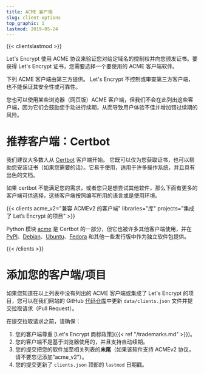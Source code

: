 ```yaml
---
title: ACME 客户端
slug: client-options
top_graphic: 1
lastmod: 2019-05-24
---
```


{{< clientslastmod >}}

Let's Encrypt 使用 ACME 协议来验证您对给定域名的控制权并向您颁发证书。要获得 Let's Encrypt 证书，您需要选择一个要使用的 ACME 客户端软件。

下列 ACME 客户端由第三方提供。 Let's Encrypt 不控制或审查第三方客户端，也不能保证其安全性或可靠性。

您也可以使用某些浏览器（网页版）ACME 客户端，但我们不会在此列出这些客户端，因为它们会鼓励您手动进行续期，从而导致用户体验不佳并增加错过续期的风险。

# 推荐客户端：Certbot

我们建议大多数人从 [Certbot](https://certbot.eff.org/) 客户端开始。 它既可以仅为您获取证书，也可以帮助您安装证书（如果您需要的话）。它易于使用，适用于许多操作系统，并且具有出色的文档。

如果 certbot 不能满足您的需求，或者您只是想尝试其他软件，那么下面有更多的客户端可供选择，这些客户端按照编写所用的语言或是使用环境。

{{< clients acme_v2="兼容 ACMEv2 的客户端" libraries="库" projects="集成了 Let’s Encrypt 的项目" >}}

Python 模块 [acme](https://github.com/certbot/certbot/tree/master/acme) 是 Certbot 的一部分，但它也被许多其他客户端使用，并在 [PyPI](https://pypi.python.org/pypi/acme)、[Debian](https://packages.debian.org/search?keywords=python-acme)、[Ubuntu](https://launchpad.net/ubuntu/+source/python-acme)、[Fedora](https://bodhi.fedoraproject.org/updates/?packages=python-acme) 和其他一些发行版中作为独立软件包提供。

{{< /clients >}}

# 添加您的客户端/项目

如果您知道在以上列表中没有列出的 ACME 客户端或集成了 Let's Encrypt 的项目，您可以在我们网站的 GitHub [代码仓库](https://github.com/letsencrypt/website/)中更新 `data/clients.json` 文件并提交拉取请求（Pull Request）。

在提交拉取请求之前，请确保：

1. 您的客户端尊重 [Let's Encrypt 商标政策]({{< ref "/trademarks.md" >}})。
1. 您的客户端不是基于浏览器使用的，并且支持自动续期。
1. 您的提交把您的软件加至相关列表的**末尾**（如果该软件支持 ACMEv2 协议，请不要忘记添加“acme_v2”）。
1. 您的提交更新了 `clients.json` 顶部的 `lastmod` 日期戳。
